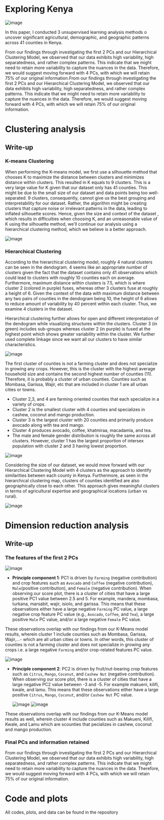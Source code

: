 # Exploring Kenya
![image](https://github.com/user-attachments/assets/ab411441-d703-4cf9-864b-dfd423e4dac4)

In this paper, I conducted 3 unsupervised learning analysis methods o uncover significant agricultural, demographic, and geographic patterns across 41 counties in Kenya. 

From our findings through investigating the first 2 PCs and our Hierarchical Clustering Model, we observed that our data exhibits high variability, high separatedness, and rather complex patterns. This indicate that we might need to retain more variability to capture the nuances in the data. Therefore, we would suggest moving forward with 4 PCs, with which we will retain 75% of our original information.From our findings through investigating the first 2 PCs and our Hierarchical Clustering Model, we observed that our data exhibits high variability, high separatedness, and rather complex patterns. This indicate that we might need to retain more variability to capture the nuances in the data. Therefore, we would suggest moving forward with 4 PCs, with which we will retain 75% of our original information.

# Clustering analysis

## Write-up

### K-means Clustering

When performing the K-means model, we first use a silhouette method that chooses K to maximize the distance between clusters and minimizes distance within clusters. This resulted in K equals to 9 clusters. This is a very large value for K given that our dataset only has 41 counties. This might be due to the small size of our dataset and data points being too well-separated. 9 clusters, consequently, cannot give us the best grouping and interpretability for our dataset. Rather, the algorithm might be creating clusters that capture noise or irrelevant patterns in the data, leading to inflated silhouette scores. Hence, given the size and context of the dataset , which results in difficulties when choosing K, and an unreasonable value of K using the silhouette method, we'll continue our analysis using a hierarchical clustering method, which we believe is a better approach.

![image](https://github.com/user-attachments/assets/ca3da977-acf0-480e-9a0d-3b92d305dc41)


### Hierarchical Clustering

According to the hierarchical clustering model, roughly 4 natural clusters can be seen in the dendogram. 4 seems like an appropriate number of clusters given the fact that the dataset contains only 41 observations which could lead to clusters with roughly 10 counties each on average. Furthermore, maximum distance within clusters is 7.5, which is where cluster 2 (colored in purple) fuses, whereas other 3 clusters fuse at roughly a height of 6. Given the context of the data with maximum distance between any two pairs of counties in the dendogram being 10, the height of 6 allows to reduce amount of variability by 40 percent within each cluster. Thus, we examine 4 clusters in the dataset.

Hierarchical clustering further allows for open and different interpretation of the dendogram while visualizing structures within the clusters. Cluster 3 (in green) includes sub-groups whereas cluster 2 (in purple) is fused at the highest point which shows greater variability within the cluster. We further used complete linkage since we want all our clusters to have similar characteristics.

![image](https://github.com/user-attachments/assets/b25ec1a5-79bb-4f74-8d92-8d97120f629b)


The first cluster of counties is not a farming cluster and does not specialize in growing any crops. However, this is the cluster with the highest average household size and contains the second highest number of counties (11). Therefore, it is probably a cluster of urban counties. Counties such as Mombasa, Garissa, Wajir, etc that are included in cluster 1 are all urban cities or towns.

- Cluster 2,3, and 4 are farming oriented counties that each specialize in a variety of crops.
- Cluster 2 is the smallest cluster with 4 counties and specializes in cashew, coconut and mango production.
- Cluster 3 is the largest cluster with 20 counties and primarily produce avocado along with tea and mango.
- Cluster 4 produces avocado, coffee, khatmiraa, macadamia, and tea.
- The male and female gender distribution is roughly the same across all clusters. However, cluster 1 has the largest proportion of intersex population with cluster 2 and 3 having lowest proportion.

![image](https://github.com/user-attachments/assets/331dd80c-3306-4fbf-a933-70cf9a8c29fb)

Considering the size of our dataset, we would move forward with our Hierarchical Clustering Model with 4 clusters as the approach to identify similarities between each county in Kenya. Furthermore, as seen in the hierarchical clustering map, clusters of counties identified are also geographically close to each other. This approach gives meaningful clusters in terms of agricultural expertise and geographical locations (urban vs rural).

![image](https://github.com/user-attachments/assets/ab411441-d703-4cf9-864b-dfd423e4dac4)


# Dimension reduction analysis

## Write-up

### The features of the first 2 PCs

![image](https://github.com/user-attachments/assets/802efec2-c5a5-49fc-bc94-924308f062ba)

- **Principle component 1**: PC1 is driven by `Farming` (negative contribution) and crop features such as `Avocado` and `Coffee` (negative contribution), `Male`(positive contribution), and `Female` (negative contribution). When observing our score plot, there is a cluster of cities that have a large positive PC1 value between 2.5 and 5. For example, mandera, mombasa, turkana, marsabit, wajir, isiolo, and garissa. This means that these observations either have a large negative `Farming` PC value, a large negative crop feature PC value (e.g., `Avocado`, `Coffee`, and `Tea`), a large positive `Male` PC value, and/or a large negative `Female` PC value. 

These observations overlap with our findings from our K-Means model results, wherein cluster 1 include counties such as Mombasa, Garissa, Wajir,...- which are all urban cities or towns. In other words, this cluster of counties is not a farming cluster and does not specialize in growing any crops i.e. a large negative `Farming` and/or crop-related features PC value. 

![image](https://github.com/user-attachments/assets/1115a2c2-1b5a-4f49-a759-546b9de9daf9)


- **Principle component 2**: PC2 is driven by fruit/nut-bearing crop features such as `Citrus`, `Mango`, `Coconut`, and `Cashew Nut` (negative contribution). When observing our score plot, there is a cluster of cities that have a large negative PC2 value between -3 and -5. For example makueni, kilifi, kwale, and lamu. This means that these observations either have a large positive `Citrus`, `Mango`, `Coconut`, and/or `Cashew Nut` PC value.

  ![image](https://github.com/user-attachments/assets/e1108760-137a-4074-abac-0bffb1be21d9)
   ![image](https://github.com/user-attachments/assets/35bd3534-2204-4ad5-91f7-523ad81b5cc8)


These observations overlap with our findings from our K-Means model results as well, wherein cluster 4 include counties such as Makueni, Kilifi, Kwale, and Lamu which are scounties that pecializes in cashew, coconut and mango production.

### Final PCs and information retained

From our findings through investigating the first 2 PCs and our Hierarchical Clustering Model, we observed that our data exhibits high variability, high separatedness, and rather complex patterns. This indicate that we might need to retain more variability to capture the nuances in the data. Therefore, we would suggest moving forward with 4 PCs, with which we will retain 75% of our original information.

# Code and plots
All codes, plots, and data can be found in the repository
